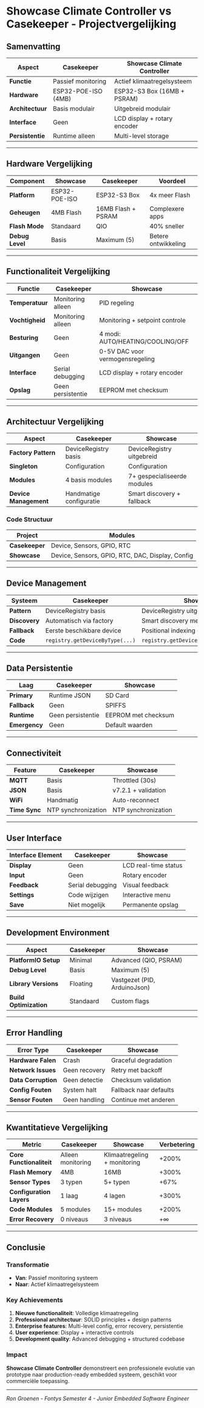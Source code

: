 # Showcase Climate Controller vs Casekeeper - Projectvergelijking

## Samenvatting

| Aspect | Casekeeper | Showcase Climate Controller |
|--------|------------|----------------------------|
| **Functie** | Passief monitoring | Actief klimaatregelsysteem |
| **Hardware** | ESP32-POE-ISO (4MB) | ESP32-S3 Box (16MB + PSRAM) |
| **Architectuur** | Basis modulair | Uitgebreid modulair |
| **Interface** | Geen | LCD display + rotary encoder |
| **Persistentie** | Runtime alleen | Multi-level storage |

---

## Hardware Vergelijking

| Component | Showcase | Casekeeper | Voordeel |
|-----------|----------|------------|----------|
| **Platform** | ESP32-POE-ISO | ESP32-S3 Box | 4x meer Flash |
| **Geheugen** | 4MB Flash | 16MB Flash + PSRAM | Complexere apps |
| **Flash Mode** | Standaard | QIO | 40% sneller |
| **Debug Level** | Basis | Maximum (5) | Betere ontwikkeling |

---

## Functionaliteit Vergelijking

| Functie | Casekeeper | Showcase |
|---------|------------|----------|
| **Temperatuur** | Monitoring alleen | PID regeling |
| **Vochtigheid** | Monitoring alleen | Monitoring + setpoint controle |
| **Besturing** | Geen | 4 modi: AUTO/HEATING/COOLING/OFF |
| **Uitgangen** | Geen | 0-5V DAC voor vermogensregeling |
| **Interface** | Serial debugging | LCD display + rotary encoder |
| **Opslag** | Geen persistentie | EEPROM met checksum |

---

## Architectuur Vergelijking

| Aspect | Casekeeper | Showcase |
|--------|------------|----------|
| **Factory Pattern** | DeviceRegistry basis | DeviceRegistry uitgebreid |
| **Singleton** | Configuration | Configuration |
| **Modules** | 4 basis modules | 7+ gespecialiseerde modules |
| **Device Management** | Handmatige configuratie | Smart discovery + fallback |

### Code Structuur

| Project | Modules |
|---------|---------|
| **Casekeeper** | Device, Sensors, GPIO, RTC |
| **Showcase** | Device, Sensors, GPIO, RTC, DAC, Display, Config |

---

## Device Management

| Systeem | Casekeeper | Showcase |
|---------|------------|----------|
| **Pattern** | DeviceRegistry basis | DeviceRegistry uitgebreid |
| **Discovery** | Automatisch via factory | Smart discovery met labels |
| **Fallback** | Eerste beschikbare device | Positional indexing + fallback |
| **Code** | `registry.getDeviceByType(...)` | `registry.getDeviceByTypeAndLabel(...)` |

---

## Data Persistentie

| Laag | Casekeeper | Showcase |
|------|------------|----------|
| **Primary** | Runtime JSON | SD Card |
| **Fallback** | Geen | SPIFFS |
| **Runtime** | Geen persistentie | EEPROM met checksum |
| **Emergency** | Geen | Default waarden |

---

## Connectiviteit

| Feature | Casekeeper | Showcase |
|---------|------------|----------|
| **MQTT** | Basis | Throttled (30s) |
| **JSON** | Basis | v7.2.1 + validation |
| **WiFi** | Handmatig | Auto-reconnect |
| **Time Sync** | NTP synchronization | NTP synchronization |

---

## User Interface

| Interface Element | Casekeeper | Showcase |
|-------------------|------------|----------|
| **Display** | Geen | LCD real-time status |
| **Input** | Geen | Rotary encoder |
| **Feedback** | Serial debugging | Visual feedback |
| **Settings** | Code wijzigen | Interactive menu |
| **Save** | Niet mogelijk | Permanente opslag |

---

## Development Environment

| Aspect | Casekeeper | Showcase |
|--------|------------|----------|
| **PlatformIO Setup** | Minimal | Advanced (QIO, PSRAM) |
| **Debug Level** | Basis | Maximum (5) |
| **Library Versions** | Floating | Vastgezet (PID, ArduinoJson) |
| **Build Optimization** | Standaard | Custom flags |

---

## Error Handling

| Error Type | Casekeeper | Showcase |
|------------|------------|----------|
| **Hardware Falen** | Crash | Graceful degradation |
| **Network Issues** | Geen recovery | Retry met backoff |
| **Data Corruption** | Geen detectie | Checksum validation |
| **Config Fouten** | System halt | Fallback naar defaults |
| **Sensor Fouten** | Geen handling | Continue met anderen |

---

## Kwantitatieve Vergelijking

| Metric | Casekeeper | Showcase | Verbetering |
|--------|------------|----------|-------------|
| **Core Functionaliteit** | Alleen monitoring | Klimaatregeling + monitoring | +200% |
| **Flash Memory** | 4MB | 16MB | +300% |
| **Sensor Types** | 3 typen | 5+ typen | +67% |
| **Configuration Layers** | 1 laag | 4 lagen | +300% |
| **Code Modules** | 5 modules | 15+ modules | +200% |
| **Error Recovery** | 0 niveaus | 3 niveaus | +∞ |

---

## Conclusie

### Transformatie
- **Van**: Passief monitoring systeem
- **Naar**: Actief klimaatregelsysteem

### Key Achievements
1. **Nieuwe functionaliteit**: Volledige klimaatregeling
2. **Professional architectuur**: SOLID principles + design patterns
3. **Enterprise features**: Multi-level config, error recovery, persistentie
4. **User experience**: Display + interactive controls
5. **Development quality**: Advanced debugging + structured codebase

### Impact
**Showcase Climate Controller** demonstreert een professionele evolutie van prototype naar production-ready embedded systeem, geschikt voor commerciële toepassing.

---

*Ron Groenen - Fontys Semester 4 - Junior Embedded Software Engineer*

